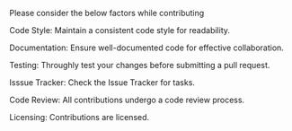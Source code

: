 Please consider the below factors while contributing

Code Style:
Maintain a consistent code style for readability.

Documentation:
Ensure well-documented code for effective collaboration.

Testing:
Throughly test your changes before submitting a pull request.

Isssue Tracker:
Check the Issue Tracker for tasks.

Code Review:
All contributions undergo a code review process.

Licensing:
Contributions are licensed.
